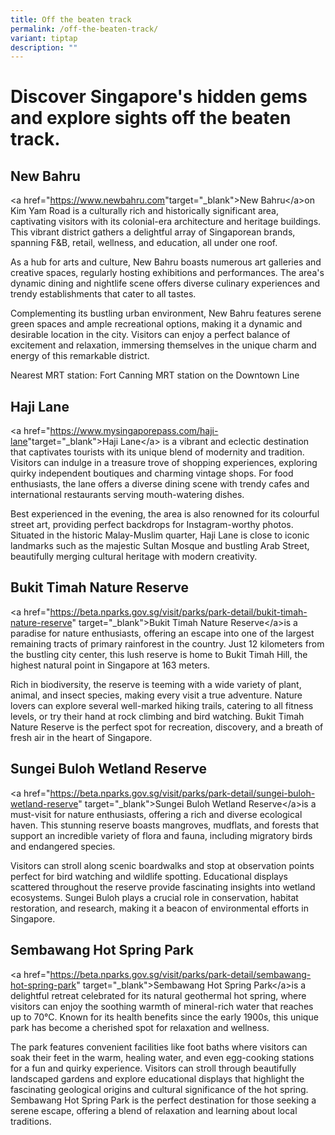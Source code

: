 ```yaml
---
title: Off the beaten track
permalink: /off-the-beaten-track/
variant: tiptap
description: ""
---
```

<h1>Discover Singapore's hidden gems and explore sights off the beaten track.</h1>
<h2>New Bahru</h2>
<p>&lt;a href="<a href="https://www.newbahru.com/" rel="noopener noreferrer nofollow" target="_blank">https://www.newbahru.com</a>"target="_blank"&gt;New
Bahru&lt;/a&gt;on Kim Yam Road is a culturally rich and historically significant
area, captivating visitors with its colonial-era architecture and heritage
buildings. This vibrant district gathers a delightful array of Singaporean
brands, spanning F&amp;B, retail, wellness, and education, all under one
roof.</p>
<p>As a hub for arts and culture, New Bahru boasts numerous art galleries
and creative spaces, regularly hosting exhibitions and performances. The
area's dynamic dining and nightlife scene offers diverse culinary experiences
and trendy establishments that cater to all tastes.</p>
<p>Complementing its bustling urban environment, New Bahru features serene
green spaces and ample recreational options, making it a dynamic and desirable
location in the city. Visitors can enjoy a perfect balance of excitement
and relaxation, immersing themselves in the unique charm and energy of
this remarkable district.</p>
<p>Nearest MRT station: Fort Canning MRT station on the Downtown Line</p>
<h2>Haji Lane</h2>
<p>&lt;a href="<a href="https://www.mysingaporepass.com/haji-lane" rel="noopener noreferrer nofollow" target="_blank">https://www.mysingaporepass.com/haji-lane</a>"target="_blank"&gt;Haji
Lane&lt;/a&gt; is a vibrant and eclectic destination that captivates tourists
with its unique blend of modernity and tradition. Visitors can indulge
in a treasure trove of shopping experiences, exploring quirky independent
boutiques and charming vintage shops. For food enthusiasts, the lane offers
a diverse dining scene with trendy cafes and international restaurants
serving mouth-watering dishes.</p>
<p>Best experienced in the evening, the area is also renowned for its colourful
street art, providing perfect backdrops for Instagram-worthy photos. Situated
in the historic Malay-Muslim quarter, Haji Lane is close to iconic landmarks
such as the majestic Sultan Mosque and bustling Arab Street, beautifully
merging cultural heritage with modern creativity.</p>
<p></p>
<h2>Bukit Timah Nature Reserve</h2>
<p>&lt;a href="<a href="https://beta.nparks.gov.sg/visit/parks/park-detail/bukit-timah-nature-reserve" rel="noopener noreferrer nofollow" target="_blank">https://beta.nparks.gov.sg/visit/parks/park-detail/bukit-timah-nature-reserve</a>"
target="_blank"&gt;Bukit Timah Nature Reserve&lt;/a&gt;is a paradise for
nature enthusiasts, offering an escape into one of the largest remaining
tracts of primary rainforest in the country. Just 12 kilometers from the
bustling city center, this lush reserve is home to Bukit Timah Hill, the
highest natural point in Singapore at 163 meters.</p>
<p>Rich in biodiversity, the reserve is teeming with a wide variety of plant,
animal, and insect species, making every visit a true adventure. Nature
lovers can explore several well-marked hiking trails, catering to all fitness
levels, or try their hand at rock climbing and bird watching. Bukit Timah
Nature Reserve is the perfect spot for recreation, discovery, and a breath
of fresh air in the heart of Singapore.</p>
<p></p>
<h2>Sungei Buloh Wetland Reserve</h2>
<p>&lt;a href="<a href="https://beta.nparks.gov.sg/visit/parks/park-detail/sungei-buloh-wetland-reserve" rel="noopener noreferrer nofollow" target="_blank">https://beta.nparks.gov.sg/visit/parks/park-detail/sungei-buloh-wetland-reserve</a>"
target="_blank"&gt;Sungei Buloh Wetland Reserve&lt;/a&gt;is a must-visit
for nature enthusiasts, offering a rich and diverse ecological haven. This
stunning reserve boasts mangroves, mudflats, and forests that support an
incredible variety of flora and fauna, including migratory birds and endangered
species.</p>
<p>Visitors can stroll along scenic boardwalks and stop at observation points
perfect for bird watching and wildlife spotting. Educational displays scattered
throughout the reserve provide fascinating insights into wetland ecosystems.
Sungei Buloh plays a crucial role in conservation, habitat restoration,
and research, making it a beacon of environmental efforts in Singapore.</p>
<p></p>
<h2>Sembawang Hot Spring Park</h2>
<p>&lt;a href="<a href="https://beta.nparks.gov.sg/visit/parks/park-detail/sembawang-hot-spring-park" rel="noopener noreferrer nofollow" target="_blank">https://beta.nparks.gov.sg/visit/parks/park-detail/sembawang-hot-spring-park</a>"
target="_blank"&gt;Sembawang Hot Spring Park&lt;/a&gt;is a delightful retreat
celebrated for its natural geothermal hot spring, where visitors can enjoy
the soothing warmth of mineral-rich water that reaches up to 70°C. Known
for its health benefits since the early 1900s, this unique park has become
a cherished spot for relaxation and wellness.</p>
<p>The park features convenient facilities like foot baths where visitors
can soak their feet in the warm, healing water, and even egg-cooking stations
for a fun and quirky experience. Visitors can stroll through beautifully
landscaped gardens and explore educational displays that highlight the
fascinating geological origins and cultural significance of the hot spring.
Sembawang Hot Spring Park is the perfect destination for those seeking
a serene escape, offering a blend of relaxation and learning about local
traditions.</p>
<p></p>
<p></p>
<p></p>
<h2></h2>
<p></p>